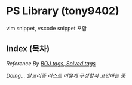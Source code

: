 # PS Library (tony9402)

vim snippet, vscode snippet 포함

## Index (목차)

*Reference By [BOJ tags, Solved tags](https://www.acmicpc.net/problem/tags)*

*Doing... 알고리즘 리스트 어떻게 구성할지 고민하는 중*
